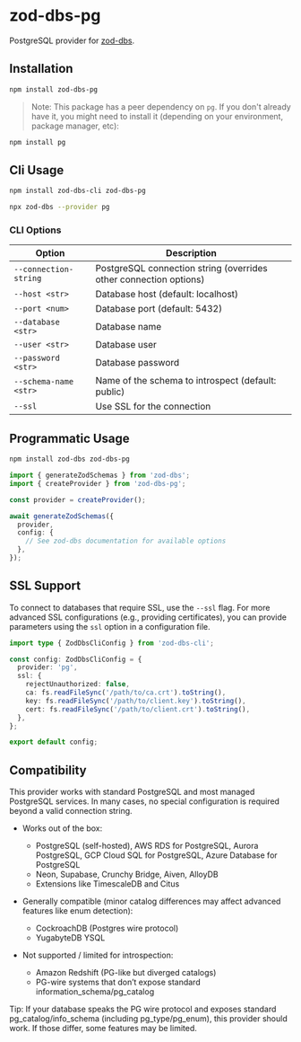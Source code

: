 # zod-dbs-pg

PostgreSQL provider for [zod-dbs](https://github.com/msolvaag/zod-dbs).

## Installation

```bash
npm install zod-dbs-pg
```

> Note: This package has a peer dependency on `pg`. If you don't already have it, you might need to install it (depending on your environment, package manager, etc):

```bash
npm install pg
```

## Cli Usage

```bash
npm install zod-dbs-cli zod-dbs-pg

npx zod-dbs --provider pg
```

### CLI Options

| Option                | Description                                                       |
| --------------------- | ----------------------------------------------------------------- |
| `--connection-string` | PostgreSQL connection string (overrides other connection options) |
| `--host <str>`        | Database host (default: localhost)                                |
| `--port <num>`        | Database port (default: 5432)                                     |
| `--database <str>`    | Database name                                                     |
| `--user <str>`        | Database user                                                     |
| `--password <str>`    | Database password                                                 |
| `--schema-name <str>` | Name of the schema to introspect (default: public)                |
| `--ssl`               | Use SSL for the connection                                        |

## Programmatic Usage

```bash
npm install zod-dbs zod-dbs-pg
```

```ts
import { generateZodSchemas } from 'zod-dbs';
import { createProvider } from 'zod-dbs-pg';

const provider = createProvider();

await generateZodSchemas({
  provider,
  config: {
    // See zod-dbs documentation for available options
  },
});
```

## SSL Support

To connect to databases that require SSL, use the `--ssl` flag. For more advanced SSL configurations (e.g., providing certificates), you can provide parameters using the `ssl` option in a configuration file.

```ts
import type { ZodDbsCliConfig } from 'zod-dbs-cli';

const config: ZodDbsCliConfig = {
  provider: 'pg',
  ssl: {
    rejectUnauthorized: false,
    ca: fs.readFileSync('/path/to/ca.crt').toString(),
    key: fs.readFileSync('/path/to/client.key').toString(),
    cert: fs.readFileSync('/path/to/client.crt').toString(),
  },
};

export default config;
```

## Compatibility

This provider works with standard PostgreSQL and most managed PostgreSQL services. In many cases, no special configuration is required beyond a valid connection string.

- Works out of the box:
  - PostgreSQL (self-hosted), AWS RDS for PostgreSQL, Aurora PostgreSQL, GCP Cloud SQL for PostgreSQL, Azure Database for PostgreSQL
  - Neon, Supabase, Crunchy Bridge, Aiven, AlloyDB
  - Extensions like TimescaleDB and Citus

- Generally compatible (minor catalog differences may affect advanced features like enum detection):
  - CockroachDB (Postgres wire protocol)
  - YugabyteDB YSQL

- Not supported / limited for introspection:
  - Amazon Redshift (PG-like but diverged catalogs)
  - PG-wire systems that don’t expose standard information_schema/pg_catalog

Tip: If your database speaks the PG wire protocol and exposes standard pg_catalog/info_schema (including pg_type/pg_enum), this provider should work. If those differ, some features may be limited.
